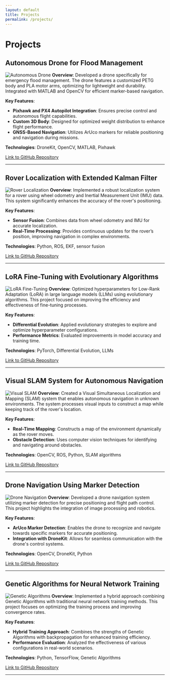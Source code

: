 ```yaml
---
layout: default
title: Projects
permalink: /projects/
---
```

# Projects

## Autonomous Drone for Flood Management
![Autonomous Drone](https://example.com/images/drone.jpg) <!-- Replace with actual image URL -->
**Overview**: Developed a drone specifically for emergency flood management. The drone features a customized PETG body and PLA motor arms, optimizing for lightweight and durability. Integrated with MATLAB and OpenCV for efficient marker-based navigation.

**Key Features**:
- **Pixhawk and PX4 Autopilot Integration**: Ensures precise control and autonomous flight capabilities.
- **Custom 3D Body**: Designed for optimized weight distribution to enhance flight performance.
- **GNSS-Based Navigation**: Utilizes ArUco markers for reliable positioning and navigation during missions.

**Technologies**: DroneKit, OpenCV, MATLAB, Pixhawk

[Link to GitHub Repository](https://github.com/your-repo)

---

## Rover Localization with Extended Kalman Filter
![Rover Localization](https://example.com/images/rover.jpg) <!-- Replace with actual image URL -->
**Overview**: Implemented a robust localization system for a rover using wheel odometry and Inertial Measurement Unit (IMU) data. This system significantly enhances the accuracy of the rover's positioning.

**Key Features**:
- **Sensor Fusion**: Combines data from wheel odometry and IMU for accurate localization.
- **Real-Time Processing**: Provides continuous updates for the rover’s position, improving navigation in complex environments.

**Technologies**: Python, ROS, EKF, sensor fusion

[Link to GitHub Repository](https://github.com/your-repo)

---

## LoRA Fine-Tuning with Evolutionary Algorithms
![LoRA Fine-Tuning](https://example.com/images/lora.jpg) <!-- Replace with actual image URL -->
**Overview**: Optimized hyperparameters for Low-Rank Adaptation (LoRA) in large language models (LLMs) using evolutionary algorithms. This project focused on improving the efficiency and effectiveness of fine-tuning processes.

**Key Features**:
- **Differential Evolution**: Applied evolutionary strategies to explore and optimize hyperparameter configurations.
- **Performance Metrics**: Evaluated improvements in model accuracy and training time.

**Technologies**: PyTorch, Differential Evolution, LLMs

[Link to GitHub Repository](https://github.com/your-repo)

---

## Visual SLAM System for Autonomous Navigation
![Visual SLAM](https://example.com/images/slam.jpg) <!-- Replace with actual image URL -->
**Overview**: Created a Visual Simultaneous Localization and Mapping (SLAM) system that enables autonomous navigation in unknown environments. The system processes visual inputs to construct a map while keeping track of the rover's location.

**Key Features**:
- **Real-Time Mapping**: Constructs a map of the environment dynamically as the rover moves.
- **Obstacle Detection**: Uses computer vision techniques for identifying and navigating around obstacles.

**Technologies**: OpenCV, ROS, Python, SLAM algorithms

[Link to GitHub Repository](https://github.com/your-repo)

---

## Drone Navigation Using Marker Detection
![Drone Navigation](https://example.com/images/marker_detection.jpg) <!-- Replace with actual image URL -->
**Overview**: Developed a drone navigation system utilizing marker detection for precise positioning and flight path control. This project highlights the integration of image processing and robotics.

**Key Features**:
- **ArUco Marker Detection**: Enables the drone to recognize and navigate towards specific markers for accurate positioning.
- **Integration with DroneKit**: Allows for seamless communication with the drone's control systems.

**Technologies**: OpenCV, DroneKit, Python

[Link to GitHub Repository](https://github.com/your-repo)

---

## Genetic Algorithms for Neural Network Training
![Genetic Algorithms](https://example.com/images/genetic_algorithm.jpg) <!-- Replace with actual image URL -->
**Overview**: Implemented a hybrid approach combining Genetic Algorithms with traditional neural network training methods. This project focuses on optimizing the training process and improving convergence rates.

**Key Features**:
- **Hybrid Training Approach**: Combines the strengths of Genetic Algorithms with backpropagation for enhanced training efficiency.
- **Performance Evaluation**: Analyzed the effectiveness of various configurations in real-world scenarios.

**Technologies**: Python, TensorFlow, Genetic Algorithms

[Link to GitHub Repository](https://github.com/your-repo)

---



